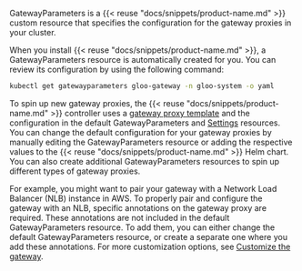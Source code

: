 GatewayParameters is a {{< reuse "docs/snippets/product-name.md" >}} custom resource that specifies the configuration for the gateway proxies in your cluster. 

When you install {{< reuse "docs/snippets/product-name.md" >}}, a GatewayParameters resource is automatically created for you. You can review its configuration by using the following command:  
```sh
kubectl get gatewayparameters gloo-gateway -n gloo-system -o yaml  
```

To spin up new gateway proxies, the {{< reuse "docs/snippets/product-name.md" >}} controller uses a [gateway proxy template](#gatewayproxytemplate) and the configuration in the default GatewayParameters and [Settings](#settings) resources. You can change the default configuration for your gateway proxies by manually editing the GatewayParameters resource or adding the respective values to the {{< reuse "docs/snippets/product-name.md" >}} Helm chart. You can also create additional GatewayParameters resources to spin up different types of gateway proxies.

For example, you might want to pair your gateway with a Network Load Balancer (NLB) instance in AWS. To properly pair and configure the gateway with an NLB, specific annotations on the gateway proxy are required. These annotations are not included in the default GatewayParameters resource. To add them, you can either change the default GatewayParameters resource, or create a separate one where you add these annotations. For more customization options, see [Customize the gateway](/docs/setup/customize/).